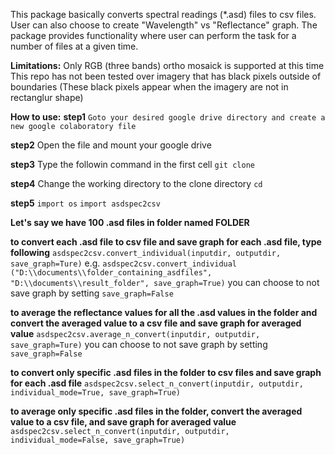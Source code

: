 This package basically converts spectral readings (*.asd) files to csv files. User can also choose to create "Wavelength" vs "Reflectance" graph. The package provides functionality where user can perform the task for a number of files at a given time.

**Limitations:**
Only RGB (three bands) ortho mosaick is supported at this time
This repo has not been tested over imagery that has black pixels outside of boundaries (These black pixels appear when the imagery are not in rectanglur shape)

**How to use:**
**step1** ```Goto your desired google drive directory and create a new google colaboratory file```

**step2** Open the file and mount your google drive 

**step3** Type the followin command in the first cell ```git clone ```

**step4** Change the working directory to the clone directory ```cd ```

**step5** ```import os``` ```import asdspec2csv```

**Let's say we have 100 .asd files in folder named FOLDER**

**to convert each .asd file to csv file and save graph for each .asd file, type following**
```asdspec2csv.convert_individual(inputdir, outputdir, save_graph=Ture)```
e.g. ```asdspec2csv.convert_individual ("D:\\documents\\folder_containing_asdfiles", "D:\\documents\\result_folder", save_graph=True)```
you can choose to not save graph by setting ```save_graph=False``` 

**to average the reflectance values for all the .asd values in the folder and convert the averaged value to a csv file and save graph for averaged value**
```asdspec2csv.average_n_convert(inputdir, outputdir, save_graph=Ture)```
you can choose to not save graph by setting ```save_graph=False``` 


**to convert only specific .asd files in the folder to csv files and save graph for each .asd file**
```asdspec2csv.select_n_convert(inputdir, outputdir, individual_mode=True, save_graph=True)```

**to average only specific .asd files in the folder, convert the averaged value to a csv file, and save graph for averaged value**
```asdspec2csv.select_n_convert(inputdir, outputdir, individual_mode=False, save_graph=True)```